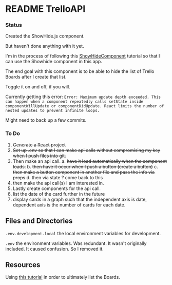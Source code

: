# README TrelloAPI

### Status
Created the ShowHide.js component.

But haven't done anything with it yet. 

I'm in the process of following this [ShowHideComponent](https://github.com/JamieBort/LearningDirectory/tree/master/JavaScript/Frameworks/React/ShowHideComponent) tutorial so that I can use the Showhide component in this app.

The end goal with this component is to be able to hide the list of Trello Boards after I create that list. 

Toggle it on and off, if you will.

Currently getting this error:
`Error: Maximum update depth exceeded. This can happen when a component repeatedly calls setState inside componentWillUpdate or componentDidUpdate. React limits the number of nested updates to prevent infinite loops.`

Might need to back up a few commits.

### To Do
1. ~~Generate a React project~~
2. ~~Set up .env so that I can make api calls without compromising my key when I push files into git.~~
3. Then make an api call.
  a. ~~have it load automatically when the component loads.~~
  b. ~~then have it occur when I push a button (create a button)~~
  c. ~~then make a button component in another file and pass the info via props~~
  d. then via state ? come back to this
4. then make the api call(s) I am interested in.
5. Lastly create components for the api call.
6. list the date of the card further in the future
7. display cards in a graph such that the independent axis is date, dependent axis is the number of cards for each date.

## Files and Directories
`.env.development.local` the local environment variables for development.

`.env` the environment variables. Was redundant. It wasn't originally included. It caused confusion. So I removed it.

## Resources
Using [this tutorial](https://github.com/JamieBort/LearningDirectory/tree/master/JavaScript/Frameworks/React/contacts-manager) in order to ultimately list the Boards.